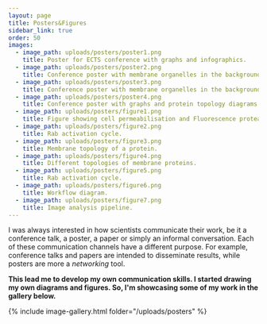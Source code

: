 ```yaml
---
layout: page
title: Posters&Figures
sidebar_link: true
order: 50
images:
  - image_path: uploads/posters/poster1.png
    title: Poster for ECTS conference with graphs and infographics.
  - image_path: uploads/posters/poster2.png
    title: Conference poster with membrane organelles in the background and Rab activation cycle diagram.
  - image_path: uploads/posters/poster3.png
    title: Conference poster with membrane organelles in the background, Rab activation cycle diagram and membrane protein topology drawings.
  - image_path: uploads/posters/poster4.png
    title: Conference poster with graphs and protein topology diagrams.
  - image_path: uploads/posters/figure1.png
    title: Figure showing cell permeabilisation and Fluorescence protease protection assay.
  - image_path: uploads/posters/figure2.png
    title: Rab activation cycle.
  - image_path: uploads/posters/figure3.png
    title: Membrane topology of a protein.
  - image_path: uploads/posters/figure4.png
    title: Different topologies of membrane proteins.
  - image_path: uploads/posters/figure5.png
    title: Rab activation cycle.
  - image_path: uploads/posters/figure6.png
    title: Workflow diagram.
  - image_path: uploads/posters/figure7.png
    title: Image analysis pipeline.
---
```


I was always interested in how scientists communicate their work, be it a conference talk, a poster, a paper or simply an informal conversation. Each of these communication channels have a different purpose. For example, conference talks and papers are intended to disseminate results, while posters are more a *networking* tool. 

**This lead me to develop my own communication skills. I started drawing my own diagrams and figures. So, I'm showcasing some of my work in the gallery below.**

{% include image-gallery.html folder="/uploads/posters" %}



